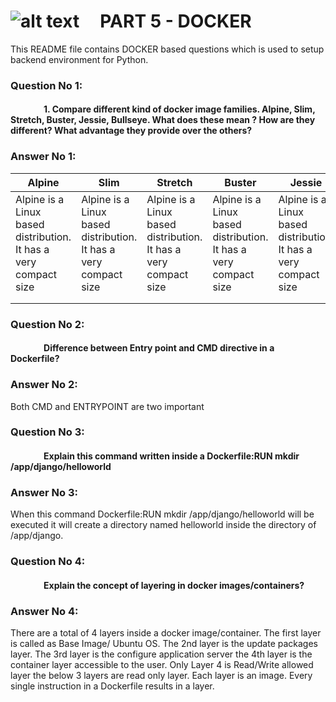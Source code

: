 # ![alt text](https://carteblanche.tech/static/static/website/images/general/logo.svg "Logo Title")  &nbsp; &nbsp;  PART 5 - DOCKER

This README file contains DOCKER based questions which is used to setup backend environment for Python.

### Question No 1:
#### &nbsp; &nbsp; &nbsp; &nbsp; &nbsp; &nbsp; &nbsp; &nbsp; 1. Compare different kind of docker image families. Alpine, Slim, Stretch, Buster, Jessie, Bullseye. What does these mean ? How are they different? What advantage they provide over the others?

### Answer No 1:
| Alpine                                                             | Slim                                                             | Stretch                                                          | Buster                                                           | Jessie                                                           | Bullseye                                                         |
|--------------------------------------------------------------------|------------------------------------------------------------------|------------------------------------------------------------------|------------------------------------------------------------------|------------------------------------------------------------------|------------------------------------------------------------------|
| Alpine is a Linux based distribution. It has a very compact size   | Alpine is a Linux based distribution. It has a very compact size | Alpine is a Linux based distribution. It has a very compact size | Alpine is a Linux based distribution. It has a very compact size | Alpine is a Linux based distribution. It has a very compact size | Alpine is a Linux based distribution. It has a very compact size |
|                                                                    |                                                                  |                                                                  |                                                                  |                                                                  |                                                                  |
|                                                                    |                                                                  |                                                                  |                                                                  |                                                                  |                                                                  |

### Question No 2:
#### &nbsp; &nbsp; &nbsp; &nbsp; &nbsp; &nbsp; &nbsp; &nbsp; Difference between Entry point and CMD directive in a Dockerfile?

### Answer No 2:
Both CMD and ENTRYPOINT are two important 

### Question No 3:
#### &nbsp; &nbsp; &nbsp; &nbsp; &nbsp; &nbsp; &nbsp; &nbsp; Explain this command written inside a Dockerfile:RUN mkdir /app/django/helloworld

### Answer No 3:

When this command Dockerfile:RUN mkdir /app/django/helloworld will be executed it will create a directory named helloworld inside the directory of /app/django.

### Question No 4:
#### &nbsp; &nbsp; &nbsp; &nbsp; &nbsp; &nbsp; &nbsp; &nbsp; Explain the concept of layering in docker images/containers?

### Answer No 4:

There are a total of 4 layers inside a docker image/container. The first layer is called as Base Image/ Ubuntu OS. The 2nd layer is the update packages layer. The 3rd layer is the configure application server the 4th layer is the container layer accessible to the user. Only Layer 4 is Read/Write allowed layer the below 3 layers are read only layer. Each layer is an image. Every single instruction in a Dockerfile results in a layer. 